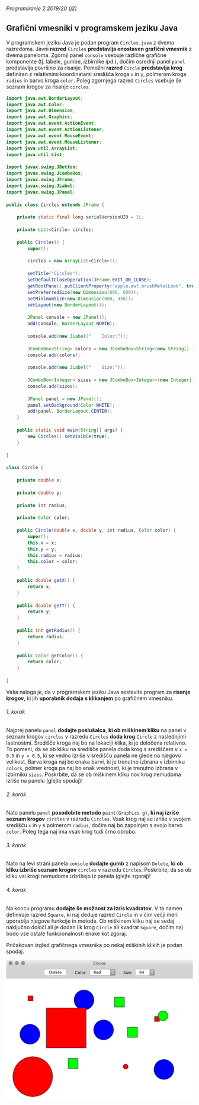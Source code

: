 ###### Programiranje 2 2019/20 (j2)

## Grafični vmesniki v programskem jeziku Java

V programskem jeziku Java je podan program `Circles.java` z dvema razredoma. Javni **razred** `Circles` **predstavlja enostaven grafični vmesnik** z dvema paneloma. Zgornji panel `console` vsebuje različne grafične komponente (tj. labele, gumbe, izbirnike ipd.), dočim osrednji panel `panel` predstavlja površino za risanje. Pomožni **razred** `Circle` **predstavlja krog** definiran z relativnimi koordinatami središča kroga `x` in `y`, polmerom kroga `radius` in barvo kroga `color`. Poleg zgornjega razred `Circles` vsebuje še seznam krogov za risanje `circles`.

```java
import java.awt.BorderLayout;
import java.awt.Color;
import java.awt.Dimension;
import java.awt.Graphics;
import java.awt.event.ActionEvent;
import java.awt.event.ActionListener;
import java.awt.event.MouseEvent;
import java.awt.event.MouseListener;
import java.util.ArrayList;
import java.util.List;

import javax.swing.JButton;
import javax.swing.JComboBox;
import javax.swing.JFrame;
import javax.swing.JLabel;
import javax.swing.JPanel;

public class Circles extends JFrame {
	
	private static final long serialVersionUID = 1L;
	
	private List<Circle> circles;
	
	public Circles() {
		super();
		
		circles = new ArrayList<Circle>();
		
		setTitle("Circles");
		setDefaultCloseOperation(JFrame.EXIT_ON_CLOSE);
		getRootPane().putClientProperty("apple.awt.brushMetalLook", true);
		setPreferredSize(new Dimension(800, 600));
		setMinimumSize(new Dimension(600, 450));
		setLayout(new BorderLayout());
		
		JPanel console = new JPanel();
		add(console, BorderLayout.NORTH);
		
		console.add(new JLabel("    Color:"));
		
		JComboBox<String> colors = new JComboBox<String>(new String[] { "Red", "Green", "Blue" });
		console.add(colors);
		
		console.add(new JLabel("    Size:"));
		
		JComboBox<Integer> sizes = new JComboBox<Integer>(new Integer[] { 8, 16, 32, 64 });
		console.add(sizes);
		
		JPanel panel = new JPanel();
		panel.setBackground(Color.WHITE);
		add(panel, BorderLayout.CENTER);
	}

	public static void main(String[] args) {
		new Circles().setVisible(true);
	}

}

class Circle {
	
	private double x;
	
	private double y;
	
	private int radius;
	
	private Color color;

	public Circle(double x, double y, int radius, Color color) {
		super();
		this.x = x;
		this.y = y;
		this.radius = radius;
		this.color = color;
	}

	public double getX() {
		return x;
	}

	public double getY() {
		return y;
	}

	public int getRadius() {
		return radius;
	}

	public Color getColor() {
		return color;
	}
	
}
```

Vaša naloga je, da v programskem jeziku Java sestavite program za **risanje krogov**, ki jih **uporabnik dodaja s klikanjem** po grafičnem vmesniku.

###### _1. korak_

Najprej panelu `panel` **dodajte poslušalca**, **ki ob miškinem kliku** na panel v seznam krogov `circles` v razredu `Circles` **doda krog** `Circle` z naslednjimi lastnostmi. Središče kroga naj bo na lokaciji klika, ki je določena relativno. To pomeni, da se ob kliku na središče panela doda krog s središčem v `x = 0.5` in `y = 0.5`, ki se vedno izriše v središču panela ne glede na njegovo velikost. Barva kroga naj bo enaka barvi, ki je trenutno izbrana v izbirniku `colors`, polmer kroga pa naj bo enak vrednosti, ki je trenutno izbrana v izbirniku `sizes`. Poskrbite, da se ob miškinem kliku nov krog nemudoma izriše na panelu (glejte spodaj)!

###### _2. korak_

Nato panelu `panel` **posodobite metodo** `paint(Graphics g)`, **ki naj izriše seznam krogov** `circles` v razredu `Circles`. Vsak krog naj se izriše v svojem središču `x` in `y` s polmerom `radius`, dočim naj bo zapolnjen s svojo barvo `color`. Poleg tega naj ima vsak krog tudi črno obrobo.

###### _3. korak_

Nato na levi strani panela `console` **dodajte gumb** z napisom `Delete`, **ki ob kliku izbriše seznam krogov** `circles` v razredu `Circles`. Poskrbite, da se ob kliku vsi krogi nemudoma izbrišejo iz panela (glejte zgoraj)!

###### _4. korak_

Na koncu programu **dodajte še možnost za izris kvadratov**. V ta namen definiraje razred `Square`, ki naj deduje razred `Circle` in v čim večji meri uporablja njegove funkcije in metode. Ob miškinem kliku naj se sedaj naključno določi ali je dodan lik krog `Circle` ali kvadrat `Square`, dočim naj bodo vse ostale funkcionalnosti enake kot zgoraj.

Pričakovan izgled grafičnega vmesnika po nekaj miškinih klikih je podan spodaj.

![](Circles.png)
